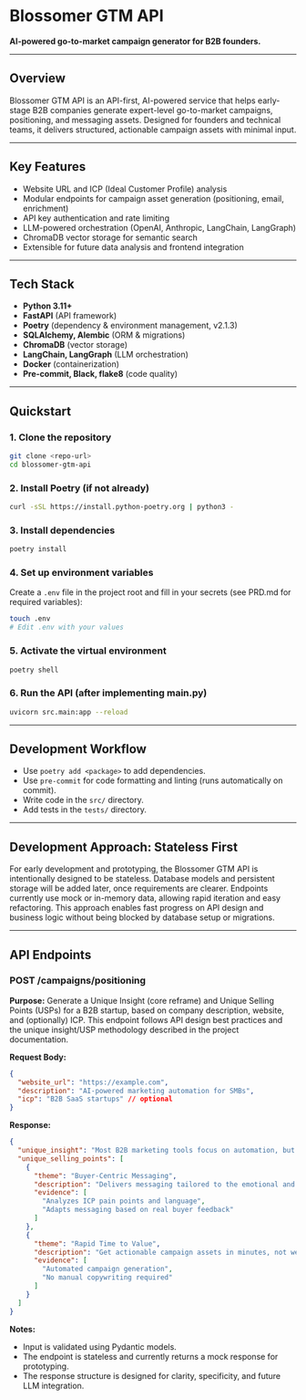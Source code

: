 # Blossomer GTM API

**AI-powered go-to-market campaign generator for B2B founders.**

---

## Overview

Blossomer GTM API is an API-first, AI-powered service that helps early-stage B2B companies generate expert-level go-to-market campaigns, positioning, and messaging assets. Designed for founders and technical teams, it delivers structured, actionable campaign assets with minimal input.

---

## Key Features

- Website URL and ICP (Ideal Customer Profile) analysis
- Modular endpoints for campaign asset generation (positioning, email, enrichment)
- API key authentication and rate limiting
- LLM-powered orchestration (OpenAI, Anthropic, LangChain, LangGraph)
- ChromaDB vector storage for semantic search
- Extensible for future data analysis and frontend integration

---

## Tech Stack

- **Python 3.11+**
- **FastAPI** (API framework)
- **Poetry** (dependency & environment management, v2.1.3)
- **SQLAlchemy, Alembic** (ORM & migrations)
- **ChromaDB** (vector storage)
- **LangChain, LangGraph** (LLM orchestration)
- **Docker** (containerization)
- **Pre-commit, Black, flake8** (code quality)

---

## Quickstart

### 1. Clone the repository

```sh
git clone <repo-url>
cd blossomer-gtm-api
```

### 2. Install Poetry (if not already)

```sh
curl -sSL https://install.python-poetry.org | python3 -
```

### 3. Install dependencies

```sh
poetry install
```

### 4. Set up environment variables

Create a `.env` file in the project root and fill in your secrets (see PRD.md for required variables):

```sh
touch .env
# Edit .env with your values
```

### 5. Activate the virtual environment

```sh
poetry shell
```

### 6. Run the API (after implementing main.py)

```sh
uvicorn src.main:app --reload
```

---

## Development Workflow

- Use `poetry add <package>` to add dependencies.
- Use `pre-commit` for code formatting and linting (runs automatically on commit).
- Write code in the `src/` directory.
- Add tests in the `tests/` directory.

---

## Development Approach: Stateless First

For early development and prototyping, the Blossomer GTM API is intentionally designed to be stateless. Database models and persistent storage will be added later, once requirements are clearer. Endpoints currently use mock or in-memory data, allowing rapid iteration and easy refactoring. This approach enables fast progress on API design and business logic without being blocked by database setup or migrations.

---

## API Endpoints

### POST /campaigns/positioning

**Purpose:**
Generate a Unique Insight (core reframe) and Unique Selling Points (USPs) for a B2B startup, based on company description, website, and (optionally) ICP. This endpoint follows API design best practices and the unique insight/USP methodology described in the project documentation.

**Request Body:**
```json
{
  "website_url": "https://example.com",
  "description": "AI-powered marketing automation for SMBs",
  "icp": "B2B SaaS startups" // optional
}
```

**Response:**
```json
{
  "unique_insight": "Most B2B marketing tools focus on automation, but the real bottleneck is understanding what actually resonates with buyers. Blossomer reframes the problem: it's not about sending more messages, but about crafting the right message for the right ICP at the right time.",
  "unique_selling_points": [
    {
      "theme": "Buyer-Centric Messaging",
      "description": "Delivers messaging tailored to the emotional and practical needs of your ICP.",
      "evidence": [
        "Analyzes ICP pain points and language",
        "Adapts messaging based on real buyer feedback"
      ]
    },
    {
      "theme": "Rapid Time to Value",
      "description": "Get actionable campaign assets in minutes, not weeks.",
      "evidence": [
        "Automated campaign generation",
        "No manual copywriting required"
      ]
    }
  ]
}
```

**Notes:**
- Input is validated using Pydantic models.
- The endpoint is stateless and currently returns a mock response for prototyping.
- The response structure is designed for clarity, specificity, and future LLM integration.
